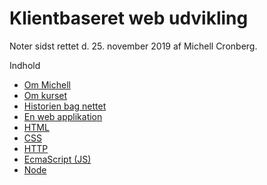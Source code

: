 # Klientbaseret web udvikling

Noter sidst rettet d. 25. november 2019<!-- { templatetype:'function', namespace:'Cronberg.TemplateApp.Core', methodname: 'Now', arguments:'D;da' } --> af Michell Cronberg.

Indhold

- [Om Michell](om-michell.md)
- [Om kurset](om-kurset.md)
- [Historien bag nettet](webhistorie.md)
- [En web applikation](webapp.md)
- [HTML](html.md)
- [CSS](css.md)
- [HTTP](http.md)
- [EcmaScript (JS)](es.md)
- [Node](node.md)
